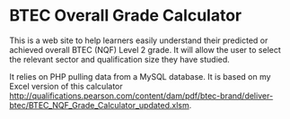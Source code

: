 # BTEC Overall Grade Calculator

This is a web site to help learners easily understand their predicted or achieved overall BTEC (NQF) Level 2 grade. It will allow the user to select the relevant sector and qualification size they have studied. 

It relies on PHP pulling data from a MySQL database. It is based on my Excel version of this calculator http://qualifications.pearson.com/content/dam/pdf/btec-brand/deliver-btec/BTEC_NQF_Grade_Calculator_updated.xlsm. 
